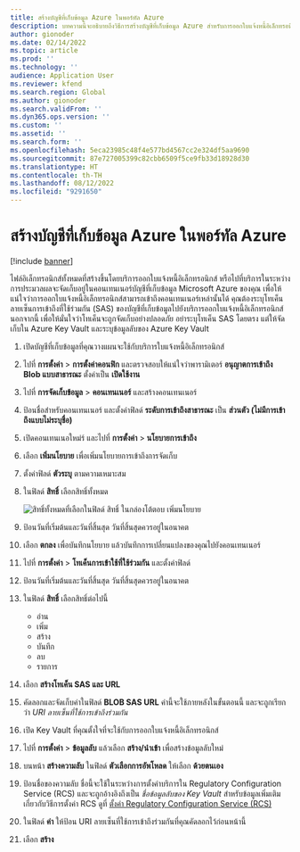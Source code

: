 ```yaml
---
title: สร้างบัญชีที่เก็บข้อมูล Azure ในพอร์ทัล Azure
description: บทความนี้จะอธิบายถึงวิธีการสร้างบัญชีที่เก็บข้อมูล Azure สำหรับการออกใบแจ้งหนี้อิเล็กทรอนิกส์
author: gionoder
ms.date: 02/14/2022
ms.topic: article
ms.prod: ''
ms.technology: ''
audience: Application User
ms.reviewer: kfend
ms.search.region: Global
ms.author: gionoder
ms.search.validFrom: ''
ms.dyn365.ops.version: ''
ms.custom: ''
ms.assetid: ''
ms.search.form: ''
ms.openlocfilehash: 5eca23985c48f4e577bd4567cc2e324df5aa9690
ms.sourcegitcommit: 87e727005399c82cbb6509f5ce9fb33d18928d30
ms.translationtype: HT
ms.contentlocale: th-TH
ms.lasthandoff: 08/12/2022
ms.locfileid: "9291650"
---
```

# <a name="create-an-azure-storage-account-in-the-azure-portal"></a>สร้างบัญชีที่เก็บข้อมูล Azure ในพอร์ทัล Azure

[!include [banner](../includes/banner.md)]

ไฟล์อิเล็กทรอนิกส์ทั้งหมดที่สร้างขึ้นโดยบริการออกใบแจ้งหนี้อิเล็กทรอนิกส์ หรือไปที่บริการในระหว่างการประมวลผลจะจัดเก็บอยู่ในคอนเทนเนอร์บัญชีที่เก็บข้อมูล Microsoft Azure ของคุณ เพื่อให้แน่ใจว่าการออกใบแจ้งหนี้อิเล็กทรอนิกส์สามารถเข้าถึงคอนเทนเนอร์เหล่านั้นได้ คุณต้องระบุโทเค็นลายเซ็นการเข้าถึงที่ใช้ร่วมกัน (SAS) ของบัญชีที่เก็บข้อมูลไปยังบริการออกใบแจ้งหนี้อิเล็กทรอนิกส์ นอกจากนี้ เพื่อให้มั่นใจว่าโทเค็นจะถูกจัดเก็บอย่างปลอดภัย อย่าระบุโทเค็น SAS โดยตรง แต่ให้จัดเก็บใน Azure Key Vault และระบุข้อมูลลับของ Azure Key Vault

1. เปิดบัญชีที่เก็บข้อมูลที่คุณวางแผนจะใช้กับบริการใบแจ้งหนี้อิเล็กทรอนิกส์
2. ไปที่ **การตั้งค่า** \> **การตั้งค่าคอนฟิก** และตรวจสอบให้แน่ใจว่าพารามิเตอร์ **อนุญาตการเข้าถึง Blob แบบสาธารณะ** ตั้งค่าเป็น **เปิดใช้งาน**
3. ไปที่ **การจัดเก็บข้อมูล** \> **คอนเทนเนอร์** และสร้างคอนเทนเนอร์
4. ป้อนชื่อสำหรับคอนเทนเนอร์ และตั้งค่าฟิลด์ **ระดับการเข้าถึงสาธารณะ** เป็น **ส่วนตัว (ไม่มีการเข้าถึงแบบไม่ระบุชื่อ)**
5. เปิดคอนเทนเนอใหม่ร์ และไปที่ **การตั้งค่า** \> **นโยบายการเข้าถึง**
6. เลือก **เพิ่มนโยบาย** เพื่อเพิ่มนโยบายการเข้าถึงการจัดเก็บ
7. ตั้งค่าฟิลด์ **ตัวระบุ** ตามความเหมาะสม
8. ในฟิลด์ **สิทธิ์** เลือกสิทธิ์ทั้งหมด

    ![สิทธิ์ทั้งหมดที่เลือกในฟิลด์ สิทธิ์ ในกล่องโต้ตอบ เพิ่มนโยบาย](media/e-invoicing-azure-1.png)

9. ป้อนวันที่เริ่มต้นและวันที่สิ้นสุด วันที่สิ้นสุดควรอยู่ในอนาคต
10. เลือก **ตกลง** เพื่อบันทึกนโยบาย แล้วบันทึกการเปลี่ยนแปลงของคุณไปยังคอนเทนเนอร์
11. ไปที่ **การตั้งค่า** \> **โทเค็นการเข้าใช้ที่ใช้ร่วมกัน** และตั้งค่าฟิลด์
12. ป้อนวันที่เริ่มต้นและวันที่สิ้นสุด วันที่สิ้นสุดควรอยู่ในอนาคต
13. ในฟิลด์ **สิทธิ์** เลือกสิทธิ์ต่อไปนี้

    - อ่าน
    - เพิ่ม
    - สร้าง
    - บันทึก
    - ลบ
    - รายการ

14. เลือก **สร้างโทเค็น SAS และ URL**
15. คัดลอกและจัดเก็บค่าในฟิลด์ **BLOB SAS URL** ค่านี้จะใช้ภายหลังในขั้นตอนนี้ และจะถูกเรียกว่า *URI ลายเซ็นที่ใช้การเข้าถึงร่วมกัน*
16. เปิด Key Vault ที่คุณตั้งใจที่จะใช้กับการออกใบแจ้งหนี้อิเล็กทรอนิกส์
17. ไปที่ **การตั้งค่า** \> **ข้อมูลลับ** แล้วเลือก **สร้าง/นำเข้า** เพื่อสร้างข้อมูลลับใหม่
18. บนหน้า **สร้างความลับ** ในฟิลด์ **ตัวเลือกการอัพโหลด** ให้เลือก **ด้วยตนเอง**
19. ป้อนชื่อของความลับ ชื่อนี้จะใช้ในระหว่างการตั้งค่าบริการใน Regulatory Configuration Service (RCS) และจะถูกอ้างอิงถึงเป็น *ชื่อข้อมูลลับของ Key Vault* สำหรับข้อมูลเพิ่มเติมเกี่ยวกับวิธีการตั้งค่า RCS ดูที่ [ตั้งค่า Regulatory Configuration Service (RCS)](e-invoicing-set-up-rcs.md)
20. ในฟิลด์ **ค่า** ให้ป้อน URI ลายเซ็นที่ใช้การเข้าถึงร่วมกันที่คุณคัดลอกไว้ก่อนหน้านี้
21. เลือก **สร้าง**
